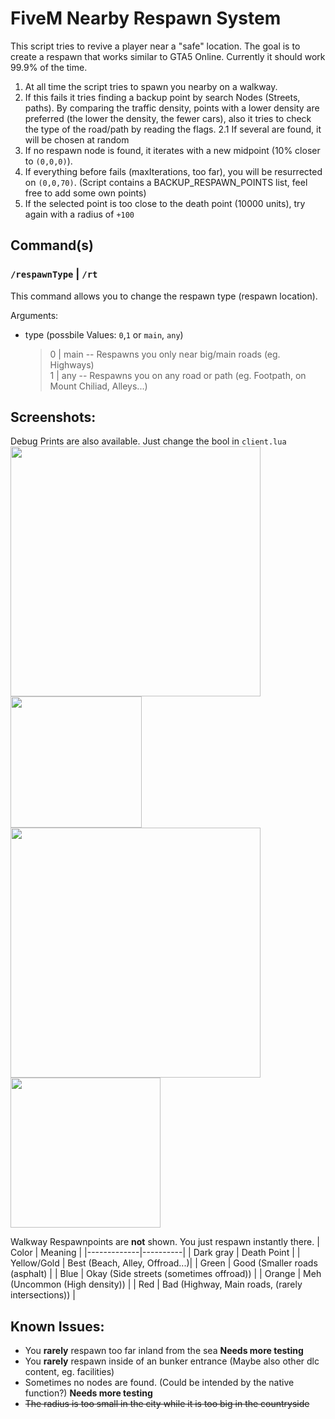 # FiveM Nearby Respawn System

This script tries to revive a player near a "safe" location.
The goal is to create a respawn that works similar to GTA5 Online. Currently it should work 99.9% of the time.
1. At all time the script tries to spawn you nearby on a walkway.
2. If this fails it tries finding a backup point by search Nodes (Streets, paths). By comparing the traffic density, points with a lower density are preferred (the lower the density, the fewer cars), also it tries to check the type of the road/path by reading the flags.
  2.1 If several are found, it will be chosen at random
3. If no respawn node is found, it iterates with a new midpoint (10% closer to `(0,0,0)`).
4. If everything before fails (maxIterations, too far), you will be resurrected on `(0,0,70)`. (Script contains a BACKUP_RESPAWN_POINTS list, feel free to add some own points)  
5. If the selected point is too close to the death point (10000 units), try again with a radius of `+100`

## Command(s)

### `/respawnType` | `/rt`
This command allows you to change the respawn type (respawn location). 

Arguments:
- type (possbile Values: `0`,`1` or `main`, `any`)
    > 0 | main -- Respawns you only near big/main roads (eg. Highways)  
    > 1 | any -- Respawns you on any road or path (eg. Footpath, on Mount Chiliad, Alleys...)


## Screenshots:
Debug Prints are also available. Just change the bool in `client.lua`  
<img src="https://user-images.githubusercontent.com/68606032/212586570-e95f61da-2cbe-4b91-a6fb-0f65bdaa16ca.jpg" width="400" />
<img src="https://user-images.githubusercontent.com/68606032/212586563-49f0ee0e-a748-4320-9c24-d8f265b0668f.jpg" width="210" />  
<img src="https://user-images.githubusercontent.com/68606032/212586454-48e977d7-46a6-4d2d-9135-ecb2d539bbb7.jpg" width="400" />
<img src="https://user-images.githubusercontent.com/68606032/212586567-e50a3d2b-be00-4d44-9c6c-926425dc2263.jpg" width="240" />

Walkway Respawnpoints are **not** shown. You just respawn instantly there.
| Color       |  Meaning |
|-------------|----------|
| Dark gray | Death Point |
| Yellow/Gold | Best (Beach, Alley, Offroad...)|
| Green       | Good (Smaller roads (asphalt) |
| Blue        | Okay (Side streets (sometimes offroad)) |
| Orange      | Meh (Uncommon (High density)) |
| Red         | Bad (Highway, Main roads, (rarely intersections)) |


## Known Issues:
* You **rarely** respawn too far inland from the sea **Needs more testing**
* You **rarely** respawn inside of an bunker entrance (Maybe also other dlc content, eg. facilities)
* Sometimes no nodes are found. (Could be intended by the native function?) **Needs more testing**
* ~~The radius is too small in the city while it is too big in the countryside~~
